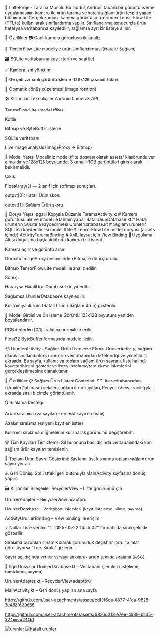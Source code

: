 
📱 LatteProje - Tarama Modülü
Bu modül, Android tabanlı bir görüntü işleme uygulamasının kamera ile ürün tarama ve hatalı/sağlam ürün tespiti yapan bölümüdür. Gerçek zamanlı kamera görüntüsü üzerinden TensorFlow Lite (TFLite) kullanılarak sınıflandırma yapılır. Sınıflandırma sonucunda ürün hatalıysa veritabanına kaydedilir, sağlamsa ayrı bir listeye alınır.

🚀 Özellikler
📷 Canlı kamera görüntüsü ile analiz

🧠 TensorFlow Lite modeliyle ürün sınıflandırması (Hatalı / Sağlam)

🗃 SQLite veritabanına kayıt (tarih ve saat ile)

✅ Kamera izni yönetimi

🔁 Gerçek zamanlı görüntü işleme (128x128 çözünürlükte)

🔄 Otomatik dönüş düzeltmesi (image rotation)

🛠 Kullanılan Teknolojiler
Android CameraX API

TensorFlow Lite (model.tflite)

Kotlin

Bitmap ve ByteBuffer işleme

SQLite veritabanı

Live image analysis (ImageProxy → Bitmap)

🧠 Model Yapısı
Modeliniz model.tflite dosyası olarak assets/ klasöründe yer almalıdır ve 128x128 boyutunda, 3 kanallı RGB görüntüleri giriş olarak beklemelidir.

Çıkış:

FloatArray(2) — 2 sınıf için softmax sonuçları.

output[0]: Hatalı Ürün skoru

output[1]: Sağlam Ürün skoru

📂 Dosya Yapısı
pgsql
Kopyala
Düzenle
TaramaActivity.kt           # Kamera görüntüsü alır ve model ile tahmin yapar
HataliUrunDatabase.kt       # Hatalı ürünlerin SQLite'a kaydedilmesi
UrunlerDatabase.kt          # Sağlam ürünlerin SQLite'a kaydedilmesi
model.tflite                # TensorFlow Lite model dosyası (assets içinde)
ActivityTaramaBinding       # XML layout için View Binding
📸 Uygulama Akışı
Uygulama başlatıldığında kamera izni istenir.

Kamera açılır ve görüntü alınır.

Görüntü ImageProxy nesnesinden Bitmap’e dönüştürülür.

Bitmap TensorFlow Lite modeli ile analiz edilir.

Sonuç:

Hatalıysa HataliUrunDatabase’e kayıt edilir.

Sağlamsa UrunlerDatabase’e kayıt edilir.

Kullanıcıya durum (Hatalı Ürün / Sağlam Ürün) gösterilir.

🧪 Model Girdisi ve Ön İşleme
Görüntü 128x128 boyutuna yeniden boyutlandırılır.

RGB değerleri [0,1] aralığına normalize edilir.

Float32 ByteBuffer formatında modele iletilir.

📦 UrunlerActivity – Sağlam Ürün Listeleme Ekranı
UrunlerActivity, sağlam olarak sınıflandırılmış ürünlerin veritabanından listelendiği ve yönetildiği ekrandır. Bu sayfa, kullanıcıya toplam sağlam ürün sayısını, liste halinde kayıt tarihlerini gösterir ve listeyi sıralama/temizleme işlemlerini gerçekleştirmesine olanak tanır.

🔧 Özellikler
📋 Sağlam Ürün Listesi Gösterimi:
SQLite veritabanından (UrunlerDatabase) çekilen sağlam ürün kayıtları, RecyclerView aracılığıyla ekranda sıralı biçimde görüntülenir.

🔃 Sıralama Desteği:

Artan sıralama (varsayılan – en eski kayıt en üstte)

Azalan sıralama (en yeni kayıt en üstte)

Kullanıcı sıralama düğmelerini kullanarak görünümü değiştirebilir.

🗑️ Tüm Kayıtları Temizleme:
Sil butonuna basıldığında veritabanındaki tüm sağlam ürün kayıtları temizlenir.

🔢 Toplam Ürün Sayısı Gösterimi:
Sayfanın üst kısmında toplam sağlam ürün sayısı yer alır.

🔙 Geri Dönüş:
Sol üstteki geri butonuyla MainActivity sayfasına dönüş yapılır.

🗃️ Kullanılan Bileşenler
RecyclerView – Liste görünümü için

UrunlerAdapter – RecyclerView adaptörü

UrunlerDatabase – Veritabanı işlemleri (kayıt listeleme, silme, sayma)

ActivityUrunlerBinding – View binding ile erişim

💡 Notlar
Liste verileri "1. 2025-05-22 14:35:02" formatında sıralı şekilde gösterilir.

Sıralama butonları dinamik olarak görünürlük değiştirir (örn: "Sırala" görünüyorsa "Ters Sırala" gizlenir).

Sayfa açıldığında veriler varsayılan olarak artan şekilde sıralanır (ASC).

📁 İlgili Dosyalar
UrunlerDatabase.kt – Veritabanı işlemleri (listeleme, temizleme, sayma)

UrunlerAdapter.kt – RecyclerView adaptörü

MainActivity.kt – Geri dönüş yapılan ana sayfa


https://github.com/user-attachments/assets/cdf9f6ca-0877-41ca-9828-7c452f639655

https://github.com/user-attachments/assets/6836d313-e7ee-4689-bbd5-374ccca243b1

![urunler](https://github.com/user-attachments/assets/70d436d7-d491-4716-afa7-e6f557a3152b)
![hatali urunler](https://github.com/user-attachments/assets/19073d3b-d89b-494c-8e04-4d5f7c8cc800)

